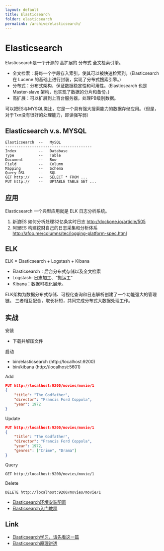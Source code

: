 ```yaml
---
layout: default
title: Elasticsearch
folder: elasticsearch
permalink: /archive/elasticsearch/
---
```


# Elasticsearch

Elasticsearch是一个开源的 高扩展的 分布式 全文检索引擎。

- 全文检索：将每一个字段存入索引，使其可以被快速检索到。(Elasticsearch 在 Lucene 的基础上进行封装，实现了分布式搜索引擎。)
- 分布式：分布式架构，保证数据稳定性和可用性。(Elasticsearch 也是 Master-slave 架构，也实现了数据的分片和备份。)
- 高扩展：可以扩展到上百台服务器，处理PB级别数据。

可以把ES与MYSQL类比，它是一个具有强大搜索能力的数据存储应用。（但是，对于Txn没有很好的处理能力，即读强写弱）

## Elasticsearch v.s. MYSQL 

~~~
Elasticsearch  --   MySQL
---------------------------------------
Index          --   Database
Type           --   Table
Document       --   Row
Field          --   Column
Mapping        --   Schema
Query DSL      --   SQL
GET http://    --   SELECT * FROM ...
PUT http://    --   UPTABLE TABLE SET ...
~~~

## 应用

Elasticsearch 一个典型应用就是 ELK 日志分析系统。

1. 新浪ES 如何分析处理32亿条实时日志 http://dockone.io/article/505 
2. 阿里ES 构建挖财自己的日志采集和分析体系 http://afoo.me/columns/tec/logging-platform-spec.html 

## ELK

ELK = Elasticsearch + Logstash + Kibana 

- Elasticsearch：后台分布式存储以及全文检索 
- Logstash: 日志加工、“搬运工” 
- Kibana：数据可视化展示。 

ELK架构为数据分布式存储、可视化查询和日志解析创建了一个功能强大的管理链。 三者相互配合，取长补短，共同完成分布式大数据处理工作。

## 实战

安装
- 下载并解压文件

启动
- bin/elasticsearch (http://localhost:9200)
- bin/kibana (http://localhost:5601)

Add

~~~ json
PUT http://localhost:9200/movies/movie/1
{
    "title": "The Godfather",
    "director": "Francis Ford Coppola",
    "year": 1972
}
~~~

Update

~~~ json
PUT http://localhost:9200/movies/movie/1
{
    "title": "The Godfather",
    "director": "Francis Ford Coppola",
    "year": 1972,
    "genres": ["Crime", "Drama"]
}
~~~

Query

~~~
GET http://localhost:9200/movies/movie/1
~~~

Delete

~~~
DELETE http://localhost:9200/movies/movie/1
~~~

- [Elasticsearch环境安装配置](https://www.yiibai.com/elasticsearch/elasticsearch_installation.html)
- [Elasticsearch入门教程](https://www.yiibai.com/elasticsearch/elasticsearch-getting-start.html)

## Link

- [Elasticsearch学习，请先看这一篇](https://blog.csdn.net/achuo/article/details/87865141)
- [Elasticsearch原理讲透](https://developer.51cto.com/art/201904/594615.htm)
